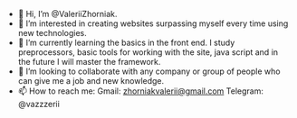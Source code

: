 - 👋 Hi, I’m @ValeriiZhorniak.
- 👀 I’m interested in creating websites surpassing myself every time using new technologies.
- 🌱 I’m currently learning the basics in the front end. I study preprocessors, basic tools for working with the site, java script and in the future I will master the framework.
- 💞️ I’m looking to collaborate with any company or group of people who can give me a job and new knowledge.
- 📫 How to reach me:
Gmail: zhorniakvalerii@gmail.com
Telegram: @vazzzerii

<!---
ValeriiZhorniak/ValeriiZhorniak is a ✨ special ✨ repository because its `README.md` (this file) appears on your GitHub profile.
You can click the Preview link to take a look at your changes.
--->
